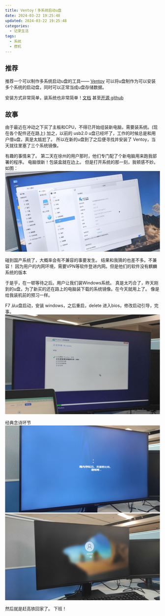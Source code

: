 ```yaml
---
title: Ventoy！多系统启动u盘
date: 2024-03-22 19:25:48
updated: 2024-03-22 19:25:48
categories:
  - 记录生活
tags:
  - 系统
  - 攒机
---
```


## 推荐

推荐一个可以制作多系统启动u盘的工具—— [Ventoy](https://www.ventoy.net/cn/)
可以将u盘制作为可以安装多个系统的启动盘，同时可以正常当成u盘存储数据。

安装方式非常简单，装系统也非常简单！[文档](https://www.ventoy.net/cn/doc_start.html)
甚至[开源 github](https://github.com/ventoy/Ventoy)

## 故事

由于最近在冲动之下买了主板和CPU，不得已开始组装新电脑，需要装系统。(现在各个配件还在路上)
加之，以前的 usb2.0 u盘已经坏了，工作的时候总是和用户借u盘，真是太尴尬了。
所以在新的u盘到了之后便寻找并安装了 Ventoy，当天就往里塞了三个系统镜像。

有趣的事情来了。
第二天在徐州的用户那时，他们专门配了个新电脑用来跑我部署的程序。
电脑很新！包装盒就在边上。
但是打开系统的那一刻，我顿感不妙。如图：
![麒麟OS](../images/Ventoy！多系统启动u盘/麒麟OS.jpg)

碰到国产系统了，大概率会有不兼容的事要发生。
结果和我猜的也差不多。不兼容！
因为用户的内网环境，需要VPN等软件登进内网。但是他们的软件没有麒麟系统的版本

于是乎，在一顿等待之后。用户让我们装Windows系统。
真是太巧合了，昨天刚到的u盘，为了新买的还在路上的电脑装下载的系统镜像。在今天就用上了。
像是给我装机前的预习一样。

F7 从u盘启动，安装 windows，之后重启，delete 进入bios，修改启动引导，完事。
![install1](../images/Ventoy！多系统启动u盘/install1.jpg)

经典念诗环节
![install2](../images/Ventoy！多系统启动u盘/install2.jpg)
![install3](../images/Ventoy！多系统启动u盘/install3.jpg)

然后就是赶高铁回家了。
下班！


